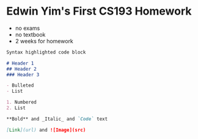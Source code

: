 # Edwin Yim's First CS193 Homework
- no exams
- no textbook
- 2 weeks for homework

```markdown
Syntax highlighted code block

# Header 1
## Header 2
### Header 3

- Bulleted
- List

1. Numbered
2. List

**Bold** and _Italic_ and `Code` text

[Link](url) and ![Image](src)
```
